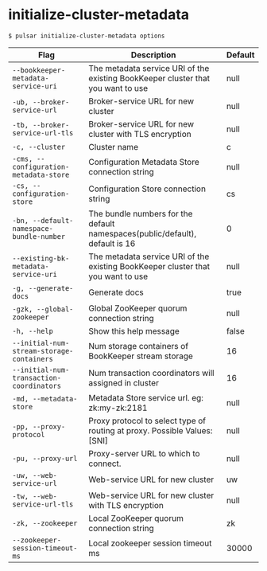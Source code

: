 # initialize-cluster-metadata



```shell
$ pulsar initialize-cluster-metadata options
```

|Flag|Description|Default|
|---|---|---|
| `--bookkeeper-metadata-service-uri` | The metadata service URI of the existing BookKeeper cluster that you want to use|null|
| `-ub, --broker-service-url` | Broker-service URL for new cluster|null|
| `-tb, --broker-service-url-tls` | Broker-service URL for new cluster with TLS encryption|null|
| `-c, --cluster` | Cluster name|c|
| `-cms, --configuration-metadata-store` | Configuration Metadata Store connection string|null|
| `-cs, --configuration-store` | Configuration Store connection string|cs|
| `-bn, --default-namespace-bundle-number` | The bundle numbers for the default namespaces(public/default), default is 16|0|
| `--existing-bk-metadata-service-uri` | The metadata service URI of the existing BookKeeper cluster that you want to use|null|
| `-g, --generate-docs` | Generate docs|true|
| `-gzk, --global-zookeeper` | Global ZooKeeper quorum connection string|null|
| `-h, --help` | Show this help message|false|
| `--initial-num-stream-storage-containers` | Num storage containers of BookKeeper stream storage|16|
| `--initial-num-transaction-coordinators` | Num transaction coordinators will assigned in cluster|16|
| `-md, --metadata-store` | Metadata Store service url. eg: zk:my-zk:2181|null|
| `-pp, --proxy-protocol` | Proxy protocol to select type of routing at proxy. Possible Values: [SNI]|null|
| `-pu, --proxy-url` | Proxy-server URL to which to connect.|null|
| `-uw, --web-service-url` | Web-service URL for new cluster|uw|
| `-tw, --web-service-url-tls` | Web-service URL for new cluster with TLS encryption|null|
| `-zk, --zookeeper` | Local ZooKeeper quorum connection string|zk|
| `--zookeeper-session-timeout-ms` | Local zookeeper session timeout ms|30000|

